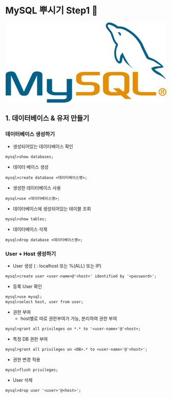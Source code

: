 # MySQL 뿌시기 Step1 🐧
<img src="./mysql.png" width="700px" height="250px" title="MySQL Title" alt="MySQL_Dolphin"></img>

## 1. 데이터베이스 & 유저 만들기

### 데이터베이스 생성하기
- 생성되어있는 데이터베이스 확인
```
mysql>show databases;
```
- 데이터 베이스 생성
```
mysql>create database <데이터베이스명>;
```
- 생성한 데이터베이스 사용
```
mysql>use <데이터베이스명>;
```
- 데이터베이스에 생성되어있는 테이블 조회
```
mysql>show tables;
```
- 데이터베이스 삭제
```
mysql>drop database <데이터베이스명>;
```

### User + Host 생성하기
- User 생성 (<host> : localhost 또는 %(ALL) 또는 IP) 
```
mysql>create user <user-name>@'<host>' identified by '<password>';
```
- 등록 User 확인
```
mysql>use mysql;
mysql>select host, user from user;
```
- 권한 부여
  - host별로 따로 권한부여가 가능, 분리하여 권한 부여
```
mysql>grant all privileges on *.* to '<user-name>'@'<host>;
```
- 특정 DB 권한 부여
```
mysql>grant all privileges on <DB>.* to <user-name>'@'<host>';
```
- 권한 변경 적용
```
mysql>flush privileges;
```
- User 삭제
```
mysql>drop user '<user>'@<host>';
```